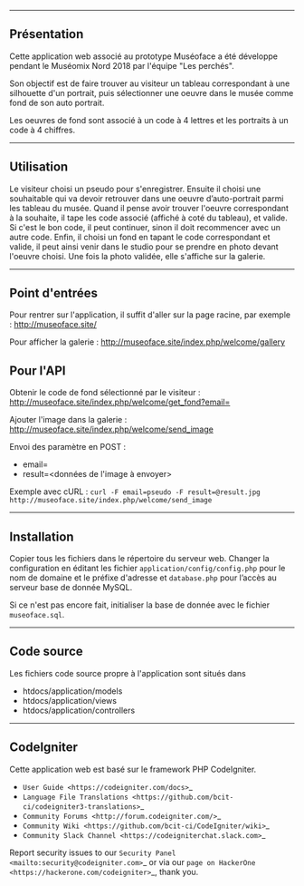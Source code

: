 ------------
Présentation
------------

Cette application web associé au prototype Muséoface a été développe pendant 
le Muséomix Nord 2018 par l'équipe "Les perchés".

Son objectif est de faire trouver au visiteur un tableau correspondant à une
silhouette d'un portrait, puis sélectionner une oeuvre dans le musée
comme fond de son auto portrait.

Les oeuvres de fond sont associé à un code à 4 lettres et les portraits à 
un code à 4 chiffres.

-----------
Utilisation
-----------

Le visiteur choisi un pseudo pour s'enregistrer. Ensuite il choisi une souhaitable
qui va devoir retrouver dans une oeuvre d’auto-portrait parmi les tableau du musée.
Quand il pense avoir trouver l'oeuvre correspondant à la souhaite, il tape les
code associé (affiché à coté du tableau), et valide. Si c'est le bon code, il 
peut continuer, sinon il doit recommencer avec un autre code. Enfin,
il choisi un fond en tapant le code correspondant et valide, il peut ainsi venir
dans le studio pour se prendre en photo devant l'oeuvre choisi. Une fois la photo
validée, elle s'affiche sur la galerie.

---------------
Point d'entrées
---------------

Pour rentrer sur l'application, il suffit d'aller sur la page racine, par exemple : 
http://museoface.site/

Pour afficher la galerie : http://museoface.site/index.php/welcome/gallery

Pour l'API
----------

Obtenir le code de fond sélectionné par le visiteur : http://museoface.site/index.php/welcome/get_fond?email=<pseudo>

Ajouter l'image dans la galerie :  http://museoface.site/index.php/welcome/send_image

Envoi des paramètre en POST :

- email=<pseudo>
- result=<données de l'image à envoyer>

Exemple avec cURL : `curl -F email=pseudo -F result=@result.jpg http://museoface.site/index.php/welcome/send_image`

------------
Installation
------------

Copier tous les fichiers dans le répertoire du serveur web. Changer la configuration
en éditant les fichier `application/config/config.php` pour le nom de domaine et le préfixe d'adresse et `database.php`
pour l’accès au serveur base de donnée MySQL.

Si ce n'est pas encore fait, initialiser la base de donnée avec le fichier `museoface.sql`.

-----------
Code source
-----------

Les fichiers code source propre à l'application sont situés dans 
- htdocs/application/models
- htdocs/application/views
- htdocs/application/controllers

-----------
CodeIgniter
-----------

Cette application web est basé sur le framework PHP CodeIgniter.

-  `User Guide <https://codeigniter.com/docs>`_
-  `Language File Translations <https://github.com/bcit-ci/codeigniter3-translations>`_
-  `Community Forums <http://forum.codeigniter.com/>`_
-  `Community Wiki <https://github.com/bcit-ci/CodeIgniter/wiki>`_
-  `Community Slack Channel <https://codeigniterchat.slack.com>`_

Report security issues to our `Security Panel <mailto:security@codeigniter.com>`_
or via our `page on HackerOne <https://hackerone.com/codeigniter>`_, thank you.


